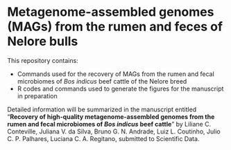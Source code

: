 # Metagenome-assembled genomes (MAGs) from the rumen and feces of Nelore bulls

This repository contains:
- Commands used for the recovery of MAGs from the rumen and fecal microbiomes of *Bos indicus* beef cattle of the Nelore breed
- R codes and commands used to generate the figures for the manuscript in preparation

Detailed information will be summarized in the manuscript entitled “**Recovery of high-quality metagenome-assembled genomes from the rumen and fecal microbiomes of *Bos indicus* beef cattle**” by Liliane C. Conteville, Juliana V. da Silva, Bruno G. N. Andrade, Luiz L. Coutinho, Julio C. P. Palhares, Luciana C. A. Regitano, submitted to Scientific Data.

